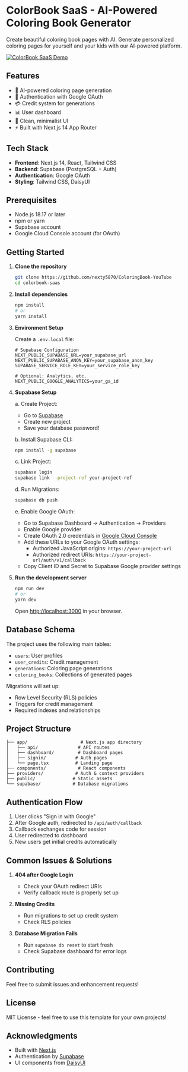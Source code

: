 # ColorBook SaaS - AI-Powered Coloring Book Generator

Create beautiful coloring book pages with AI. Generate personalized coloring pages for yourself and your kids with our AI-powered platform.

[![ColorBook SaaS Demo](https://img.youtube.com/vi/qsRNpR5uPUM/0.jpg)](https://www.youtube.com/watch?v=qsRNpR5uPUM)

## Features

- 🎨 AI-powered coloring page generation
- 🔐 Authentication with Google OAuth
- 💳 Credit system for generations
- 📊 User dashboard
- 🎯 Clean, minimalist UI
- ⚡ Built with Next.js 14 App Router

## Tech Stack

- **Frontend**: Next.js 14, React, Tailwind CSS
- **Backend**: Supabase (PostgreSQL + Auth)
- **Authentication**: Google OAuth
- **Styling**: Tailwind CSS, DaisyUI

## Prerequisites

- Node.js 18.17 or later
- npm or yarn
- Supabase account
- Google Cloud Console account (for OAuth)

## Getting Started

1. **Clone the repository**
   ```bash
   git clone https://github.com/nexty5870/ColoringBook-YouTube
   cd colorbook-saas
   ```

2. **Install dependencies**
   ```bash
   npm install
   # or
   yarn install
   ```

3. **Environment Setup**
   
   Create a `.env.local` file:
   ```env
   # Supabase Configuration
   NEXT_PUBLIC_SUPABASE_URL=your_supabase_url
   NEXT_PUBLIC_SUPABASE_ANON_KEY=your_supabase_anon_key
   SUPABASE_SERVICE_ROLE_KEY=your_service_role_key

   # Optional: Analytics, etc.
   NEXT_PUBLIC_GOOGLE_ANALYTICS=your_ga_id
   ```

4. **Supabase Setup**

   a. Create Project:
   - Go to [Supabase](https://supabase.com)
   - Create new project
   - Save your database password!

   b. Install Supabase CLI:
   ```bash
   npm install -g supabase
   ```

   c. Link Project:
   ```bash
   supabase login
   supabase link --project-ref your-project-ref
   ```

   d. Run Migrations:
   ```bash
   supabase db push
   ```

   e. Enable Google OAuth:
   - Go to Supabase Dashboard -> Authentication -> Providers
   - Enable Google provider
   - Create OAuth 2.0 credentials in [Google Cloud Console](https://console.cloud.google.com)
   - Add these URLs to your Google OAuth settings:
     * Authorized JavaScript origins: `https://your-project-url`
     * Authorized redirect URIs: `https://your-project-url/auth/v1/callback`
   - Copy Client ID and Secret to Supabase Google provider settings

5. **Run the development server**
   ```bash
   npm run dev
   # or
   yarn dev
   ```

   Open [http://localhost:3000](http://localhost:3000) in your browser.

## Database Schema

The project uses the following main tables:
- `users`: User profiles
- `user_credits`: Credit management
- `generations`: Coloring page generations
- `coloring_books`: Collections of generated pages

Migrations will set up:
- Row Level Security (RLS) policies
- Triggers for credit management
- Required indexes and relationships

## Project Structure

```
├── app/                    # Next.js app directory
│   ├── api/               # API routes
│   ├── dashboard/         # Dashboard pages
│   ├── signin/           # Auth pages
│   └── page.tsx          # Landing page
├── components/            # React components
├── providers/            # Auth & context providers
├── public/              # Static assets
└── supabase/            # Database migrations
```

## Authentication Flow

1. User clicks "Sign in with Google"
2. After Google auth, redirected to `/api/auth/callback`
3. Callback exchanges code for session
4. User redirected to dashboard
5. New users get initial credits automatically

## Common Issues & Solutions

1. **404 after Google Login**
   - Check your OAuth redirect URIs
   - Verify callback route is properly set up

2. **Missing Credits**
   - Run migrations to set up credit system
   - Check RLS policies

3. **Database Migration Fails**
   - Run `supabase db reset` to start fresh
   - Check Supabase dashboard for error logs

## Contributing

Feel free to submit issues and enhancement requests!

## License

MIT License - feel free to use this template for your own projects!

## Acknowledgments

- Built with [Next.js](https://nextjs.org/)
- Authentication by [Supabase](https://supabase.com)
- UI components from [DaisyUI](https://daisyui.com/)
